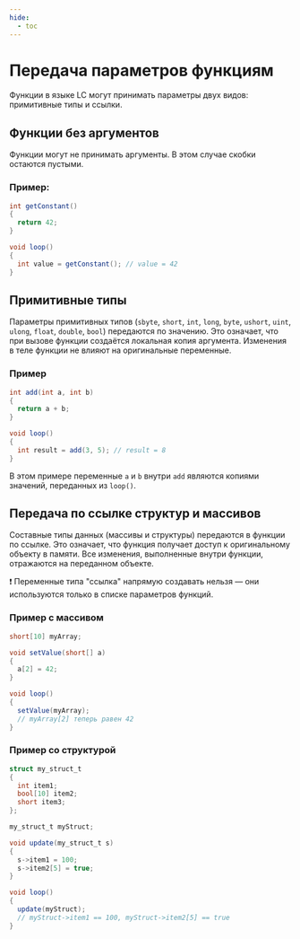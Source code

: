 ```yaml
---
hide:
  - toc
---
```

# Передача параметров функциям

Функции в языке LC могут принимать параметры двух видов: примитивные типы и ссылки.

## Функции без аргументов

Функции могут не принимать аргументы. В этом случае скобки остаются пустыми.

### Пример:

```cs
int getConstant()
{
  return 42;
}

void loop()
{
  int value = getConstant(); // value = 42
}
```

## Примитивные типы
Параметры примитивных типов (`sbyte`, `short`, `int`, `long`, `byte`, `ushort`, `uint`, `ulong`, `float`, `double`, `bool`) передаются по значению. Это означает, что при вызове функции создаётся локальная копия аргумента. Изменения в теле функции не влияют на оригинальные переменные.

### Пример
```cs
int add(int a, int b)
{
  return a + b;
}

void loop()
{
  int result = add(3, 5); // result = 8
}
```
В этом примере переменные `a` и `b` внутри `add` являются копиями значений, переданных из `loop()`.

## Передача по ссылке структур и массивов
Составные типы данных (массивы и структуры) передаются в функции по ссылке. Это означает, что функция получает доступ к оригинальному объекту в памяти. Все изменения, выполненные внутри функции, отражаются на переданном объекте.  

❗ Переменные типа "ссылка" напрямую создавать нельзя — они используются только в списке параметров функций.

### Пример с массивом

```cs
short[10] myArray;

void setValue(short[] a)
{
  a[2] = 42;
}

void loop()
{
  setValue(myArray);
  // myArray[2] теперь равен 42
}
```

### Пример со структурой

```cs
struct my_struct_t 
{
  int item1;
  bool[10] item2;
  short item3;
};

my_struct_t myStruct;

void update(my_struct_t s)
{
  s->item1 = 100;
  s->item2[5] = true;
}

void loop()
{
  update(myStruct);
  // myStruct->item1 == 100, myStruct->item2[5] == true
}
```